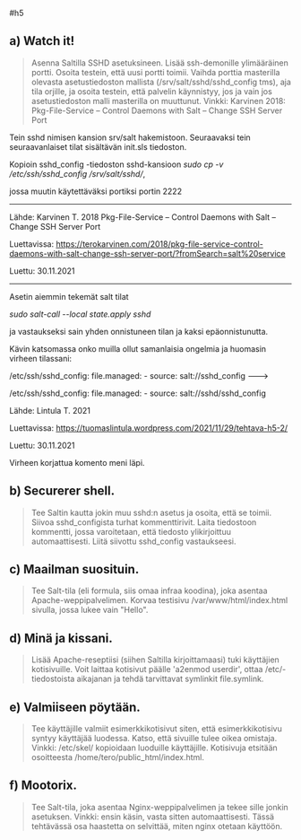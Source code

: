#h5

## a) Watch it! 

> Asenna Saltilla SSHD asetuksineen. Lisää ssh-demonille ylimääräinen portti. 
> Osoita testein, että uusi portti toimii. 
> Vaihda porttia masterilla olevasta asetustiedoston mallista (/srv/salt/sshd/sshd_config tms), aja tila orjille, ja osoita testein, että palvelin käynnistyy, jos ja vain jos asetustiedoston malli masterilla on muuttunut. 
> Vinkki: Karvinen 2018: Pkg-File-Service – Control Daemons with Salt – Change SSH Server Port

Tein sshd nimisen kansion srv/salt hakemistoon. Seuraavaksi tein seuraavanlaiset tilat sisältävän init.sls tiedoston.
 
Kopioin sshd_config -tiedoston sshd-kansioon
*sudo cp -v /etc/ssh/sshd_config /srv/salt/sshd/*, 

jossa muutin käytettäväksi portiksi portin 2222 

---
Lähde: Karvinen T. 2018 Pkg-File-Service – Control Daemons with Salt – Change SSH Server Port

Luettavissa: https://terokarvinen.com/2018/pkg-file-service-control-daemons-with-salt-change-ssh-server-port/?fromSearch=salt%20service

Luettu: 30.11.2021

---

Asetin aiemmin tekemät salt tilat 

*sudo salt-call --local state.apply sshd*

ja vastaukseksi sain yhden onnistuneen tilan ja kaksi epäonnistunutta.


Kävin katsomassa onko muilla ollut samanlaisia ongelmia ja huomasin virheen tilassani:

/etc/ssh/sshd_config:
  file.managed:
    - source: salt://sshd_config
--->

/etc/ssh/sshd_config:
  file.managed:
    - source: salt://sshd/sshd_config

Lähde: Lintula T. 2021

Luettavissa: https://tuomaslintula.wordpress.com/2021/11/29/tehtava-h5-2/

Luettu: 30.11.2021

Virheen korjattua komento meni läpi.


## b) Securerer shell. 
>Tee Saltin kautta jokin muu sshd:n asetus ja osoita, että se toimii. Siivoa sshd_configista turhat kommenttirivit. Laita tiedostoon kommentti, jossa varoitetaan, että tiedosto ylikirjoittuu automaattisesti. Liitä siivottu sshd_config vastaukseesi.

## c) Maailman suosituin. 
>Tee Salt-tila (eli formula, siis omaa infraa koodina), joka asentaa Apache-weppipalvelimen. Korvaa testisivu /var/www/html/index.html sivulla, jossa lukee vain "Hello".

## d) Minä ja kissani. 
>Lisää Apache-reseptiisi (siihen Saltilla kirjoittamaasi) tuki käyttäjien kotisivuille. Voit laittaa kotisivut päälle 'a2enmod userdir', ottaa /etc/-tiedostoista aikajanan ja tehdä tarvittavat symlinkit file.symlink.

## e) Valmiiseen pöytään.
> Tee käyttäjille valmiit esimerkkikotisivut siten, että esimerkkikotisivu syntyy käyttäjää luodessa. Katso, että sivuille tulee oikea omistaja. Vinkki: /etc/skel/ kopioidaan luoduille käyttäjille. Kotisivuja etsitään osoitteesta /home/tero/public_html/index.html.

## f) Mootorix. 
>Tee Salt-tila, joka asentaa Nginx-weppipalvelimen ja tekee sille jonkin asetuksen. Vinkki: ensin käsin, vasta sitten automaattisesti. Tässä tehtävässä osa haastetta on selvittää, miten nginx otetaan käyttöön.
